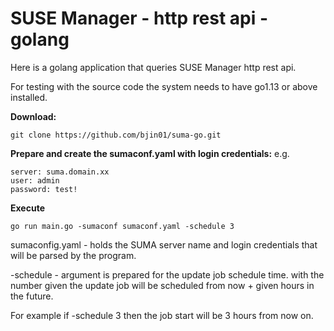 # SUSE Manager - http rest api - golang 
Here is a golang application that queries SUSE Manager http rest api.

For testing with the source code the system needs to have go1.13 or above installed. 

__Download:__
```
git clone https://github.com/bjin01/suma-go.git

```

__Prepare and create the sumaconf.yaml with login credentials:__
e.g. 
```
server: suma.domain.xx
user: admin
password: test!
```

__Execute__

```
go run main.go -sumaconf sumaconf.yaml -schedule 3
```

sumaconfig.yaml - holds the SUMA server name and login credentials that will be parsed by the program.

-schedule - argument is prepared for the update job schedule time. with the number given the update job will be scheduled from now + given hours in the future.

For example if -schedule 3 then the job start will be 3 hours from now on.
